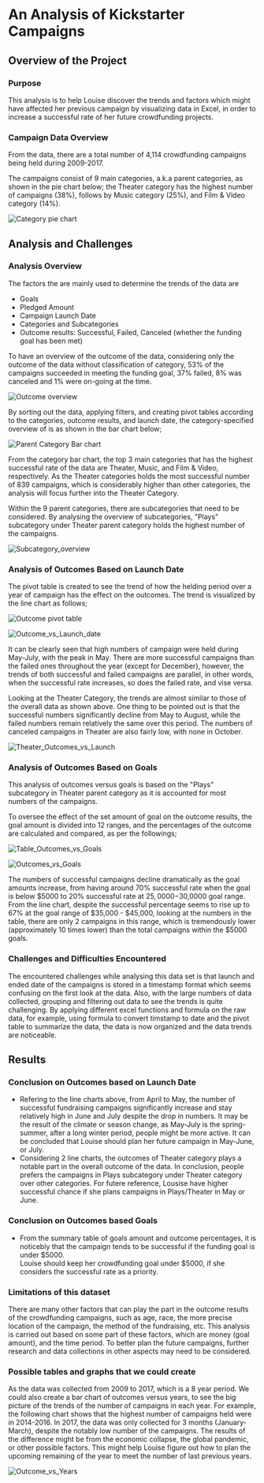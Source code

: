 # An Analysis of Kickstarter Campaigns
## Overview of the Project
### Purpose
This analysis is to help Louise discover the trends and factors which might have affected her previous campaign by visualizing data in Excel, in order to increase a successful rate of her future crowdfunding projects.
### Campaign Data Overview
From the data, there are a total number of 4,114 crowdfunding campaigns being held during 2009-2017.

The campaigns consist of 9 main categories, a.k.a parent categories, as shown in the pie chart below; the Theater category has the highest number of campaigns (38%), follows by Music category (25%), and Film & Video category (14%).

![Category pie chart](https://github.com/asama-w/kickstarter-analysis/blob/main/Additional%20Charts%20and%20Images/Campaign_Category.png)

## Analysis and Challenges

### Analysis Overview
The factors the are mainly used to determine the trends of the data are
+ Goals
+ Pledged Amount
+ Campaign Launch Date
+ Categories and Subcategories
+ Outcome results: Successful, Failed, Canceled (whether the funding goal has been met)

To have an overview of the outcome of the data, considering only the outcome of the data without classification of category, 53% of the campaigns succeeded in meeting the funding goal, 37% failed, 8% was canceled and 1% were on-going at the time.

![Outcome overview](https://github.com/asama-w/kickstarter-analysis/blob/main/Additional%20Charts%20and%20Images/Outcome_PieChart.png)

By sorting out the data, applying filters, and creating pivot tables according to the categories, outcome results, and launch date, the category-specified overview of is as shown in the bar chart below;

![Parent Category Bar chart](https://github.com/asama-w/kickstarter-analysis/blob/main/Additional%20Charts%20and%20Images/Parents_Category_Outcomes.png)

From the category bar chart, the top 3 main categories that has the highest successful rate of the data are Theater, Music, and Film & Video, respectively. As the Theater categories holds the most successful number of 839 campaigns, which is considerably higher than other categories, the analysis will focus further into the Theater Category.

Within the 9 parent categories, there are subcategories that need to be considered. By analysing the overview of subcategories, "Plays" subcategory under Theater parent category holds the highest number of the campaigns. 

![Subcategory_overview](https://github.com/asama-w/kickstarter-analysis/blob/main/Additional%20Charts%20and%20Images/Subcategory_Outcome_All.png)


### Analysis of Outcomes Based on Launch Date

The pivot table is created to see the trend of how the helding period over a year of campaign has the effect on the outcomes. The trend is visualized by the line chart as follows;

![Outcome pivot table](https://github.com/asama-w/kickstarter-analysis/blob/main/Additional%20Charts%20and%20Images/Pivot_Outcomes_Launch_All.png)

![Outcome_vs_Launch_date](https://github.com/asama-w/kickstarter-analysis/blob/main/Additional%20Charts%20and%20Images/Outcomes_Launch_All.png)

It can be clearly seen that high numbers of campaign were held during May-July, with the peak in May. There are more successful campaigns than the failed ones throughout the year (except for December), however, the trends of both successful and failed campaigns are parallel, in other words, when the successful rate increases, so does the failed rate, and vise versa.

Looking at the Theater Category, the trends are almost similar to those of the overall data as shown above. One thing to be pointed out is that the successful numbers significantly decline from May to August, while the failed numbers remain relatively the same over this period. The numbers of canceled campaigns in Theater are also fairly low, with none in October.

![Theater_Outcomes_vs_Launch](https://github.com/asama-w/kickstarter-analysis/blob/main/Resources/Theater_Outcomes_vs_Launch.png)


### Analysis of Outcomes Based on Goals
This analysis of outcomes versus goals is based on the "Plays" subcategory in Theater parent category as it is accounted for most numbers of the campaigns.

To oversee the effect of the set amount of goal on the outcome results, the goal amount is divided into 12 ranges, and the percentages of the outcome are calculated and compared, as per the followings;

![Table_Outcomes_vs_Goals](https://github.com/asama-w/kickstarter-analysis/blob/main/Additional%20Charts%20and%20Images/Table_Outcome_Goals.png)

![Outcomes_vs_Goals](https://github.com/asama-w/kickstarter-analysis/blob/main/Resources/Outcomes_vs_Goals.png)

The numbers of successful campaigns decline dramatically as the goal amounts increase, from having around 70% successful rate when the goal is below $5000 to 20% successful rate at $25,0000-$30,0000 goal range. From the line chart, despite the successful percentage seems to rise up to 67% at the goal range of $35,000 - $45,000, looking at the numbers in the table, there are only 2 campaigns in this range, which is tremendously lower (approximately 10 times lower) than the total campaigns within the $5000 goals.

### Challenges and Difficulties Encountered
The encountered challenges while analysing this data set is that launch and ended date of the campaigns is stored in a timestamp format which seems confusing on the first look at the data. Also, with the large numbers of data collected, grouping and filtering out data to see the trends is quite challenging. By applying different excel functions and formula on the raw data, for example, using formula to convert timstamp to date and the pivot table to summarize the data, the data is now organized and the data trends are noticeable.


## Results
### Conclusion on Outcomes based on Launch Date
+ Refering to the line charts above, from April to May, the number of successful fundraising campaigns significantly increase and stay relatively high in June and July despite the drop in numbers. It may be the result of the climate or season change, as May-July is the spring-summer, after a long winter period, people might be more active. It can be concluded that Louise should plan her future campaign in May-June, or July.
+ Considering 2 line charts, the outcomes of Theater category plays a notable part in the overall outcome of the data. In conclusion, people prefers the campaigns in Plays subcategory under Theater category over other categories. For futere reference, Lousise have higher successful chance if she plans campaigns in Plays/Theater in May or June. 

### Conclusion on Outcomes based Goals
+ From the summary table of goals amount and outcome percentages, it is noticebly that the campaign tends to be successful if the funding goal is under $5000.  
Louise should keep her crowdfunding goal under $5000, if she considers the successful rate as a priority.

### Limitations of this dataset
There are many other factors that can play the part in the outcome results of the crowdfunding campaigns, such as age, race, the more precise location of the campaign, the method of the fundraising, etc. This analysis is carried out based on some part of these factors, which are money (goal amount), and the time period. To better plan the future campaigns, further research and data collections in other aspects may need to be considered.

### Possible tables and graphs that we could create
As the data was collected from 2009 to 2017, which is a 8 year period. We could also create a bar chart of outcomes versus years, to see the big picture of the trends of the number of campaigns in each year. For example, the following chart shows that the highest number of campaigns held were in 2014-2016. In 2017, the data was only collected for 3 months (January-March), despite the notably low number of the campaigns. The results of the difference might be from the economic collapse, the global pandemic, or other possible factors. This might help Louise figure out how to plan the upcoming remaining of the year to meet the number of last previous years.

![Outcome_vs_Years](https://github.com/asama-w/kickstarter-analysis/blob/main/Additional%20Charts%20and%20Images/Outcomes_vs_Years.png)
